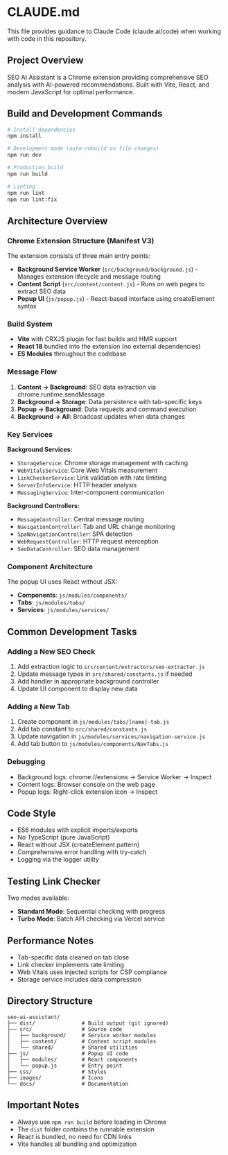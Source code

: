 # CLAUDE.md

This file provides guidance to Claude Code (claude.ai/code) when working with code in this repository.

## Project Overview

SEO AI Assistant is a Chrome extension providing comprehensive SEO analysis with AI-powered recommendations. Built with Vite, React, and modern JavaScript for optimal performance.

## Build and Development Commands

```bash
# Install dependencies
npm install

# Development mode (auto-rebuild on file changes)
npm run dev

# Production build
npm run build

# Linting
npm run lint
npm run lint:fix
```

## Architecture Overview

### Chrome Extension Structure (Manifest V3)

The extension consists of three main entry points:
- **Background Service Worker** (`src/background/background.js`) - Manages extension lifecycle and message routing
- **Content Script** (`src/content/content.js`) - Runs on web pages to extract SEO data
- **Popup UI** (`js/popup.js`) - React-based interface using createElement syntax

### Build System

- **Vite** with CRXJS plugin for fast builds and HMR support
- **React 18** bundled into the extension (no external dependencies)
- **ES Modules** throughout the codebase

### Message Flow

1. **Content → Background**: SEO data extraction via chrome.runtime.sendMessage
2. **Background → Storage**: Data persistence with tab-specific keys
3. **Popup → Background**: Data requests and command execution
4. **Background → All**: Broadcast updates when data changes

### Key Services

**Background Services:**
- `StorageService`: Chrome storage management with caching
- `WebVitalsService`: Core Web Vitals measurement
- `LinkCheckerService`: Link validation with rate limiting
- `ServerInfoService`: HTTP header analysis
- `MessagingService`: Inter-component communication

**Background Controllers:**
- `MessageController`: Central message routing
- `NavigationController`: Tab and URL change monitoring
- `SpaNavigationController`: SPA detection
- `WebRequestController`: HTTP request interception
- `SeoDataController`: SEO data management

### Component Architecture

The popup UI uses React without JSX:
- **Components**: `js/modules/components/`
- **Tabs**: `js/modules/tabs/`
- **Services**: `js/modules/services/`

## Common Development Tasks

### Adding a New SEO Check

1. Add extraction logic to `src/content/extractors/seo-extractor.js`
2. Update message types in `src/shared/constants.js` if needed
3. Add handler in appropriate background controller
4. Update UI component to display new data

### Adding a New Tab

1. Create component in `js/modules/tabs/[name]-tab.js`
2. Add tab constant to `src/shared/constants.js`
3. Update navigation in `js/modules/services/navigation-service.js`
4. Add tab button to `js/modules/components/NavTabs.js`

### Debugging

- Background logs: chrome://extensions → Service Worker → Inspect
- Content logs: Browser console on the web page
- Popup logs: Right-click extension icon → Inspect

## Code Style

- ES6 modules with explicit imports/exports
- No TypeScript (pure JavaScript)
- React without JSX (createElement pattern)
- Comprehensive error handling with try-catch
- Logging via the logger utility

## Testing Link Checker

Two modes available:
- **Standard Mode**: Sequential checking with progress
- **Turbo Mode**: Batch API checking via Vercel service

## Performance Notes

- Tab-specific data cleaned on tab close
- Link checker implements rate limiting
- Web Vitals uses injected scripts for CSP compliance
- Storage service includes data compression

## Directory Structure

```
seo-ai-assistant/
├── dist/               # Build output (git ignored)
├── src/                # Source code
│   ├── background/     # Service worker modules
│   ├── content/        # Content script modules
│   └── shared/         # Shared utilities
├── js/                 # Popup UI code
│   ├── modules/        # React components
│   └── popup.js        # Entry point
├── css/                # Styles
├── images/             # Icons
└── docs/               # Documentation
```

## Important Notes

- Always use `npm run build` before loading in Chrome
- The `dist` folder contains the runnable extension
- React is bundled, no need for CDN links
- Vite handles all bundling and optimization